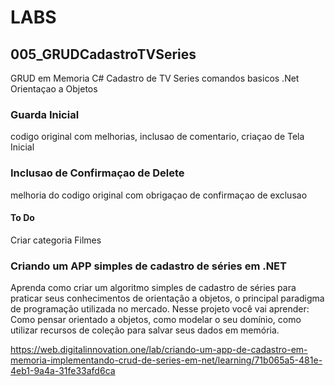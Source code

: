 # LABS 

## 005_GRUDCadastroTVSeries
GRUD em Memoria C# Cadastro de TV Series comandos basicos .Net Orientaçao a Objetos

### Guarda Inicial
codigo original com melhorias, inclusao de comentario, criaçao de Tela Inicial

### Inclusao de Confirmaçao de Delete
melhoria do codigo original com obrigaçao de confirmaçao de exclusao



#### To Do 
Criar categoria Filmes

### Criando um APP simples de cadastro de séries em .NET

Aprenda como criar um algoritmo simples de cadastro de séries para praticar seus conhecimentos de orientação a objetos, o principal paradigma de programação utilizada no mercado. Nesse projeto você vai aprender: Como pensar orientado a objetos, como modelar o seu domínio, como utilizar recursos de coleção para salvar seus dados em memória.

https://web.digitalinnovation.one/lab/criando-um-app-de-cadastro-em-memoria-implementando-crud-de-series-em-net/learning/71b065a5-481e-4eb1-9a4a-31fe33afd6ca

